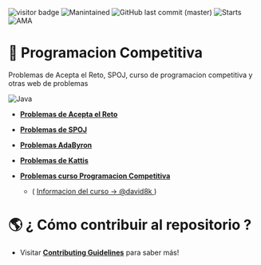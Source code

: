 
<!-- ![visitor badge](https://visitor-badge.glitch.me/badge?page_id=IvanPerez9.ProgramacionCompetitiva) -->

![visitor badge](https://visitor-badge-reloaded.herokuapp.com/badge?page_id=IvanPerez9.ProgramacionCompetitiva&color=be54c6&style=flat&logo=Github)
![Manintained](https://img.shields.io/badge/Maintained%3F-yes-green.svg)
![GitHub last commit (master)](https://img.shields.io/github/last-commit/IvanPerez9/ProgramacionCompetitiva)
![Starts](https://img.shields.io/github/stars/IvanPerez9/ProgramacionCompetitiva.svg)
![AMA](https://img.shields.io/badge/Ask%20me-anything-1abc9c.svg)



# 📝 Programacion Competitiva
Problemas de Acepta el Reto, SPOJ, curso de programacion competitiva y otras web de problemas

![Java](https://img.shields.io/badge/Java-ED8B00?style=for-the-badge&logo=java&logoColor=white)

* __[Problemas de Acepta el Reto](https://github.com/IvanPerez9/ProgramacionCompetitiva/tree/master/aceptaElReto)__

* __[Problemas de SPOJ](https://github.com/IvanPerez9/ProgramacionCompetitiva/tree/master/SPOJ)__

* __[Problemas AdaByron](https://github.com/IvanPerez9/ProgramacionCompetitiva/tree/master/adaByron)__

* __[Problemas de Kattis](https://github.com/IvanPerez9/ProgramacionCompetitiva/tree/master/Kattis)__

* __[Problemas curso Programacion Competitiva](https://github.com/IvanPerez9/ProgramacionCompetitiva/tree/master/programacionCompetitiva)__
  * ( [Informacion del curso -> @david8k ](https://david8k.github.io/) )


# 🌎 ¿ Cómo contribuir al repositorio ?

* Visitar __[Contributing Guidelines](https://github.com/IvanPerez9/ProgramacionCompetitiva/tree/master/CONTRIBUTING.md)__ para saber más!


